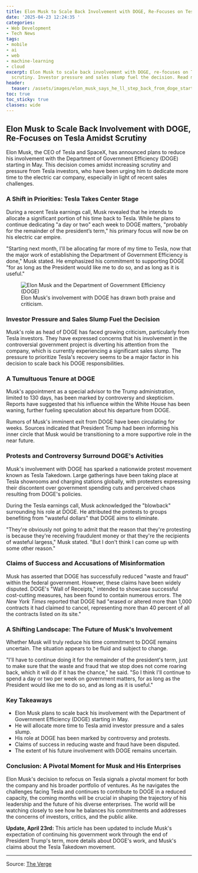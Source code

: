 ```yaml
---
title: Elon Musk to Scale Back Involvement with DOGE, Re-Focuses on Tesla Amidst Scrutiny
date: '2025-04-23 12:24:35 '
categories:
- Web Development
- Tech News
tags:
- mobile
- ai
- web
- machine-learning
- cloud
excerpt: Elon Musk to scale back involvement with DOGE, re-focuses on Tesla amidst
  scrutiny. Investor pressure and sales slump fuel the decision. Read more!
header:
  teaser: /assets/images/elon_musk_says_he_ll_step_back_from_doge_starting__20250423122435.jpg
toc: true
toc_sticky: true
classes: wide
---
```


## Elon Musk to Scale Back Involvement with DOGE, Re-Focuses on Tesla Amidst Scrutiny

Elon Musk, the CEO of Tesla and SpaceX, has announced plans to reduce his involvement with the Department of Government Efficiency (DOGE) starting in May. This decision comes amidst increasing scrutiny and pressure from Tesla investors, who have been urging him to dedicate more time to the electric car company, especially in light of recent sales challenges.

### A Shift in Priorities: Tesla Takes Center Stage

During a recent Tesla earnings call, Musk revealed that he intends to allocate a significant portion of his time back to Tesla. While he plans to continue dedicating "a day or two" each week to DOGE matters, "probably for the remainder of the president’s term," his primary focus will now be on his electric car empire.

"Starting next month, I'll be allocating far more of my time to Tesla, now that the major work of establishing the Department of Government Efficiency is done," Musk stated. He emphasized his commitment to supporting DOGE "for as long as the President would like me to do so, and as long as it is useful."

<figure>

<img alt="Elon Musk and the Department of Government Efficiency (DOGE)" src="https://platform.theverge.com/wp-content/uploads/sites/2/2025/02/STKS486_DOGE_DEPARTMENT_2_A.jpg?quality=90&#038;strip=all&#038;crop=0,0,100,100" />
	<figcaption>Elon Musk's involvement with DOGE has drawn both praise and criticism.</figcaption>
</figure>

### Investor Pressure and Sales Slump Fuel the Decision

Musk's role as head of DOGE has faced growing criticism, particularly from Tesla investors. They have expressed concerns that his involvement in the controversial government project is diverting his attention from the company, which is currently experiencing a significant sales slump. The pressure to prioritize Tesla's recovery seems to be a major factor in his decision to scale back his DOGE responsibilities.

### A Tumultuous Tenure at DOGE

Musk's appointment as a special advisor to the Trump administration, limited to 130 days, has been marked by controversy and skepticism. Reports have suggested that his influence within the White House has been waning, further fueling speculation about his departure from DOGE.

Rumors of Musk's imminent exit from DOGE have been circulating for weeks. Sources indicated that President Trump had been informing his inner circle that Musk would be transitioning to a more supportive role in the near future.

### Protests and Controversy Surround DOGE's Activities

Musk's involvement with DOGE has sparked a nationwide protest movement known as Tesla Takedown. Large gatherings have been taking place at Tesla showrooms and charging stations globally, with protesters expressing their discontent over government spending cuts and perceived chaos resulting from DOGE's policies.

During the Tesla earnings call, Musk acknowledged the "blowback" surrounding his role at DOGE. He attributed the protests to groups benefiting from "wasteful dollars" that DOGE aims to eliminate.

"They're obviously not going to admit that the reason that they're protesting is because they're&nbsp;receiving fraudulent money or that they're the recipients of wasteful largess," Musk stated. "But&nbsp;I don't think I can come up with some other reason."

### Claims of Success and Accusations of Misinformation

Musk has asserted that DOGE has successfully reduced "waste and fraud" within the federal government. However, these claims have been widely disputed. DOGE's "Wall of Receipts," intended to showcase successful cost-cutting measures, has been found to contain numerous errors. The *New York Times* reported that DOGE had "erased or altered more than 1,000 contracts it had claimed to cancel, representing more than 40 percent of all the contracts listed on its site."

### A Shifting Landscape: The Future of Musk's Involvement

Whether Musk will truly reduce his time commitment to DOGE remains uncertain. The situation appears to be fluid and subject to change.

"I'll have to continue doing it for the remainder of the president's term,&nbsp;just to make sure that the waste and fraud that we stop does not come roaring back, which it will do if it has the chance," he said. "So I think I'll continue to spend a day or two per week&nbsp;on government matters, for as long as the President would like me to do so,&nbsp;and as long as it is useful."

### Key Takeaways

*   Elon Musk plans to scale back his involvement with the Department of Government Efficiency (DOGE) starting in May.
*   He will allocate more time to Tesla amid investor pressure and a sales slump.
*   His role at DOGE has been marked by controversy and protests.
*   Claims of success in reducing waste and fraud have been disputed.
*   The extent of his future involvement with DOGE remains uncertain.

### Conclusion: A Pivotal Moment for Musk and His Enterprises

Elon Musk's decision to refocus on Tesla signals a pivotal moment for both the company and his broader portfolio of ventures. As he navigates the challenges facing Tesla and continues to contribute to DOGE in a reduced capacity, the coming months will be crucial in shaping the trajectory of his leadership and the future of his diverse enterprises. The world will be watching closely to see how he balances his commitments and addresses the concerns of investors, critics, and the public alike.

**Update, April 23rd:** This article has been updated to include Musk's expectation of continuing his government work through the end of President Trump's term, more details about DOGE's work, and Musk's claims about the Tesla Takedown movement.

---

Source: [The Verge](https://www.theverge.com/news/653928/elon-musk-doge-step-back-tesla-earnings)